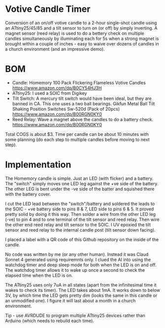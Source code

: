 # Votive Candle Timer
Conversion of an on/off votive candle to a 2-hour single-shot candle using an ATtiny25/45/85 and a tilt sensor to turn on (or off) by simply inverting.
A magnet sensor (reed relay) is used to do a bettery check on multiple candles simultaneously by illuminating each for 5s when a strong magnet is brought within a couple of inches - easy to waive over dozens of candles in a church environment (and an impressive demo).

# BOM
+ Candle: Homemory 100 Pack Flickering Flameless Votive Candles https://www.amazon.com/dp/B0CY54HJ3H
+ ATtiny25: I used a SOIC from Digikey
+ Tilt Switch: A mercury tilt switch would have been ideal, but they are banned in CA. This one uses a two ball bearings. Gikfun Metal Ball Tilt Shaking Position Switches Sw-520d (Pack of 20pcs) https://www.amazon.com/dp/B00RGN0KY0
+ Reed Relay: Wave a magnet above the candles to do a battery check. https://www.amazon.com/dp/B00RGN0KY0

Total COGS is about $3. Time per candle can be about 10 minutes with some planning (do each step to multiple candles before moving to next step).

# Implementation
The Homemory candle is simple. Just an LED (with flicker) and a battery. The "switch" simply moves one LED leg against the +ve side of the battery. The other LEG is bent under the -ve side of the batter and squished there with the battery cover.

I cut the LED lead between the "switch"/battery and soldered the leads to the SOIC - +ve battery side to pins 8 & 7, LED side to pins 6 & 5. It proved pretty solid by doing it this way. Then solder a wire from the other LED leg (-ve) to pin 4 and to one terminal of the tilt sensor and reed relay. Then wire the other end reed relay and tilt sensor to the SOIC.
I UV epoxied the tilt sensor and reed relay to the internal candle post (tilt sensor down facing).

I placed a label with a QR code of this Github repository on the inside of the candle.

No code was written by me (or any other human). Instead it was Claud Sonnet 4 generated using requiremnts only. I clued the AI into using the watchdog timer and deep sleep mode for both when the LED is on and off. The watchdog timer allows it to wake up once a second to check the elapsed time when the LED is on.

The ATtiny25 uses only 7uA in all states (apart from the infinitesimal time it wakes to check its timer). The LED takes about 1mA. It works down to below 3V, by which time the LED gets pretty dim (looks the same in this candle or an unmodified one). I figure it will last about a month in a church environment.

Tip - use AVRDUDE to program multiple ATtiny25 devices rather than Arduino (which needs to rebuild each time).
